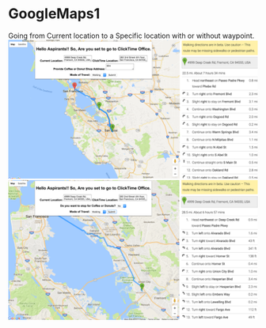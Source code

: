 # GoogleMaps1
Going from Current location to a Specific location with or without waypoint.
![alt tag](https://github.com/yugalk14/GoogleMaps1/blob/master/Screen%20Shot%202017-01-11%20at%205.57.54%20PM.png)
![alt tag](https://github.com/yugalk14/GoogleMaps1/blob/master/Screen%20Shot%202017-01-11%20at%206.03.34%20PM.png)

